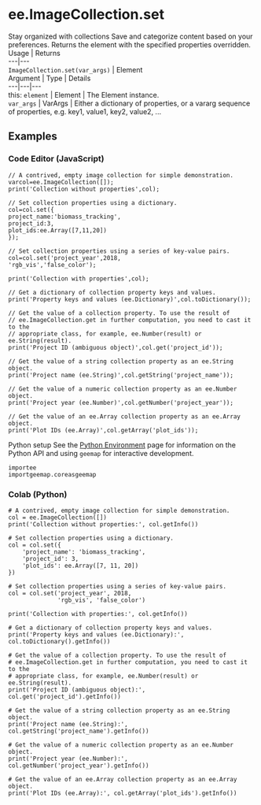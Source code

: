  
#  ee.ImageCollection.set
Stay organized with collections  Save and categorize content based on your preferences. 
Returns the element with the specified properties overridden.
Usage | Returns  
---|---  
`ImageCollection.set(var_args)` | Element  
Argument | Type | Details  
---|---|---  
this: `element` | Element | The Element instance.  
`var_args` | VarArgs<Object> | Either a dictionary of properties, or a vararg sequence of properties, e.g. key1, value1, key2, value2, ...  
## Examples
### Code Editor (JavaScript)
```
// A contrived, empty image collection for simple demonstration.
varcol=ee.ImageCollection([]);
print('Collection without properties',col);

// Set collection properties using a dictionary.
col=col.set({
project_name:'biomass_tracking',
project_id:3,
plot_ids:ee.Array([7,11,20])
});

// Set collection properties using a series of key-value pairs.
col=col.set('project_year',2018,
'rgb_vis','false_color');

print('Collection with properties',col);

// Get a dictionary of collection property keys and values.
print('Property keys and values (ee.Dictionary)',col.toDictionary());

// Get the value of a collection property. To use the result of
// ee.ImageCollection.get in further computation, you need to cast it to the
// appropriate class, for example, ee.Number(result) or ee.String(result).
print('Project ID (ambiguous object)',col.get('project_id'));

// Get the value of a string collection property as an ee.String object.
print('Project name (ee.String)',col.getString('project_name'));

// Get the value of a numeric collection property as an ee.Number object.
print('Project year (ee.Number)',col.getNumber('project_year'));

// Get the value of an ee.Array collection property as an ee.Array object.
print('Plot IDs (ee.Array)',col.getArray('plot_ids'));
```

Python setup
See the [ Python Environment](https://developers.google.com/earth-engine/guides/python_install) page for information on the Python API and using `geemap` for interactive development.
```
importee
importgeemap.coreasgeemap
```

### Colab (Python)
```
# A contrived, empty image collection for simple demonstration.
col = ee.ImageCollection([])
print('Collection without properties:', col.getInfo())

# Set collection properties using a dictionary.
col = col.set({
    'project_name': 'biomass_tracking',
    'project_id': 3,
    'plot_ids': ee.Array([7, 11, 20])
})

# Set collection properties using a series of key-value pairs.
col = col.set('project_year', 2018,
              'rgb_vis', 'false_color')

print('Collection with properties:', col.getInfo())

# Get a dictionary of collection property keys and values.
print('Property keys and values (ee.Dictionary):', col.toDictionary().getInfo())

# Get the value of a collection property. To use the result of
# ee.ImageCollection.get in further computation, you need to cast it to the
# appropriate class, for example, ee.Number(result) or ee.String(result).
print('Project ID (ambiguous object):', col.get('project_id').getInfo())

# Get the value of a string collection property as an ee.String object.
print('Project name (ee.String):', col.getString('project_name').getInfo())

# Get the value of a numeric collection property as an ee.Number object.
print('Project year (ee.Number):', col.getNumber('project_year').getInfo())

# Get the value of an ee.Array collection property as an ee.Array object.
print('Plot IDs (ee.Array):', col.getArray('plot_ids').getInfo())
```

